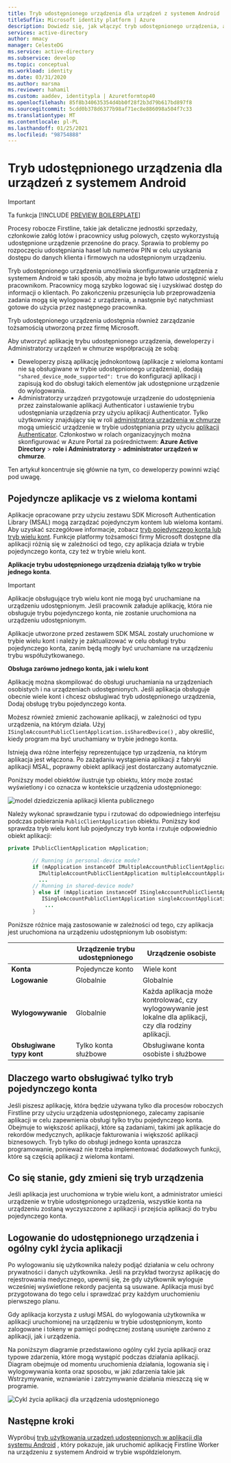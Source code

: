 ```yaml
---
title: Tryb udostępnionego urządzenia dla urządzeń z systemem Android
titleSuffix: Microsoft identity platform | Azure
description: Dowiedz się, jak włączyć tryb udostępnionego urządzenia, aby umożliwić pracownikom Firstline współużytkowanie urządzenia z systemem Android
services: active-directory
author: mmacy
manager: CelesteDG
ms.service: active-directory
ms.subservice: develop
ms.topic: conceptual
ms.workload: identity
ms.date: 03/31/2020
ms.author: marsma
ms.reviewer: hahamil
ms.custom: aaddev, identitypla | Azuretformtop40
ms.openlocfilehash: 85f8b340635354d4bb0f28f2b3d79b617bd897f8
ms.sourcegitcommit: 5cdd0b378d6377b98af71ec8e886098a504f7c33
ms.translationtype: MT
ms.contentlocale: pl-PL
ms.lasthandoff: 01/25/2021
ms.locfileid: "98754888"
---
```

# <a name="shared-device-mode-for-android-devices"></a>Tryb udostępnionego urządzenia dla urządzeń z systemem Android

>[!IMPORTANT]
> Ta funkcja [!INCLUDE [PREVIEW BOILERPLATE](../../../includes/active-directory-develop-preview.md)]

Procesy robocze Firstline, takie jak detaliczne jednostki sprzedaży, członkowie załóg lotów i pracownicy usług polowych, często wykorzystują udostępnione urządzenie przenośne do pracy. Sprawia to problemy po rozpoczęciu udostępniania haseł lub numerów PIN w celu uzyskania dostępu do danych klienta i firmowych na udostępnionym urządzeniu.

Tryb udostępnionego urządzenia umożliwia skonfigurowanie urządzenia z systemem Android w taki sposób, aby można je było łatwo udostępnić wielu pracownikom. Pracownicy mogą szybko logować się i uzyskiwać dostęp do informacji o klientach. Po zakończeniu przesunięcia lub przeprowadzenia zadania mogą się wylogować z urządzenia, a następnie być natychmiast gotowe do użycia przez następnego pracownika.

Tryb udostępnionego urządzenia udostępnia również zarządzanie tożsamością utworzoną przez firmę Microsoft.

Aby utworzyć aplikację trybu udostępnionego urządzenia, deweloperzy i Administratorzy urządzeń w chmurze współpracują ze sobą:

- Deweloperzy piszą aplikację jednokontową (aplikacje z wieloma kontami nie są obsługiwane w trybie udostępnionego urządzenia), dodają `"shared_device_mode_supported": true` do konfiguracji aplikacji i zapisują kod do obsługi takich elementów jak udostępnione urządzenie do wylogowania.
- Administratorzy urządzeń przygotowuje urządzenie do udostępnienia przez zainstalowanie aplikacji Authenticator i ustawienie trybu udostępniania urządzenia przy użyciu aplikacji Authenticator. Tylko użytkownicy znajdujący się w roli [administratora urządzenia w chmurze](../roles/permissions-reference.md#cloud-device-administrator-permissions) mogą umieścić urządzenie w trybie udostępniania przy użyciu [aplikacji Authenticator](../user-help/user-help-auth-app-overview.md). Członkostwo w rolach organizacyjnych można skonfigurować w Azure Portal za pośrednictwem: **Azure Active Directory**  >  **role i Administratorzy**  >  **administrator urządzeń w chmurze**.

 Ten artykuł koncentruje się głównie na tym, co deweloperzy powinni wziąć pod uwagę.

## <a name="single-vs-multiple-account-applications"></a>Pojedyncze aplikacje vs z wieloma kontami

Aplikacje opracowane przy użyciu zestawu SDK Microsoft Authentication Library (MSAL) mogą zarządzać pojedynczym kontem lub wieloma kontami. Aby uzyskać szczegółowe informacje, zobacz [tryb pojedynczego konta lub tryb wielu kont](single-multi-account.md). Funkcje platformy tożsamości firmy Microsoft dostępne dla aplikacji różnią się w zależności od tego, czy aplikacja działa w trybie pojedynczego konta, czy też w trybie wielu kont.

**Aplikacje trybu udostępnionego urządzenia działają tylko w trybie jednego konta**.

> [!IMPORTANT]
> Aplikacje obsługujące tryb wielu kont nie mogą być uruchamiane na urządzeniu udostępnionym. Jeśli pracownik załaduje aplikację, która nie obsługuje trybu pojedynczego konta, nie zostanie uruchomiona na urządzeniu udostępnionym.
>
> Aplikacje utworzone przed zestawem SDK MSAL zostały uruchomione w trybie wielu kont i należy je zaktualizować w celu obsługi trybu pojedynczego konta, zanim będą mogły być uruchamiane na urządzeniu trybu współużytkowanego.

**Obsługa zarówno jednego konta, jak i wielu kont**

Aplikację można skompilować do obsługi uruchamiania na urządzeniach osobistych i na urządzeniach udostępnionych. Jeśli aplikacja obsługuje obecnie wiele kont i chcesz obsługiwać tryb udostępnionego urządzenia, Dodaj obsługę trybu pojedynczego konta.

Możesz również zmienić zachowanie aplikacji, w zależności od typu urządzenia, na którym działa. Użyj `ISingleAccountPublicClientApplication.isSharedDevice()` , aby określić, kiedy program ma być uruchamiany w trybie jednego konta.

Istnieją dwa różne interfejsy reprezentujące typ urządzenia, na którym aplikacja jest włączona. Po zażądaniu wystąpienia aplikacji z fabryki aplikacji MSAL, poprawny obiekt aplikacji jest dostarczany automatycznie.

Poniższy model obiektów ilustruje typ obiektu, który może zostać wyświetlony i co oznacza w kontekście urządzenia udostępnionego:

![model dziedziczenia aplikacji klienta publicznego](media/v2-shared-device-mode/ipublic-client-app-inheritance.png)

Należy wykonać sprawdzanie typu i rzutować do odpowiedniego interfejsu podczas pobierania `PublicClientApplication` obiektu. Poniższy kod sprawdza tryb wielu kont lub pojedynczy tryb konta i rzutuje odpowiednio obiekt aplikacji:

```java
private IPublicClientApplication mApplication;

        // Running in personal-device mode?
        if (mApplication instanceOf IMultipleAccountPublicClientApplication) {
          IMultipleAccountPublicClientApplication multipleAccountApplication = (IMultipleAccountPublicClientApplication) mApplication;
          ...
        // Running in shared-device mode?
        } else if (mApplication instanceOf ISingleAccountPublicClientApplication) {
           ISingleAccountPublicClientApplication singleAccountApplication = (ISingleAccountPublicClientApplication) mApplication;
            ...
        }
```

Poniższe różnice mają zastosowanie w zależności od tego, czy aplikacja jest uruchomiona na urządzeniu udostępnionym lub osobistym:

|  | Urządzenie trybu udostępnionego  | Urządzenie osobiste |
|---------|---------|---------|
| **Konta**     | Pojedyncze konto | Wiele kont |
| **Logowanie** | Globalnie | Globalnie |
| **Wylogowywanie** | Globalnie | Każda aplikacja może kontrolować, czy wylogowywanie jest lokalne dla aplikacji, czy dla rodziny aplikacji. |
| **Obsługiwane typy kont** | Tylko konta służbowe | Obsługiwane konta osobiste i służbowe  |

## <a name="why-you-may-want-to-only-support-single-account-mode"></a>Dlaczego warto obsługiwać tylko tryb pojedynczego konta

Jeśli piszesz aplikację, która będzie używana tylko dla procesów roboczych Firstline przy użyciu urządzenia udostępnionego, zalecamy zapisanie aplikacji w celu zapewnienia obsługi tylko trybu pojedynczego konta. Obejmuje to większość aplikacji, które są zadaniami, takimi jak aplikacje do rekordów medycznych, aplikacje fakturowania i większość aplikacji biznesowych. Tryb tylko do obsługi jednego konta upraszcza programowanie, ponieważ nie trzeba implementować dodatkowych funkcji, które są częścią aplikacji z wieloma kontami.

## <a name="what-happens-when-the-device-mode-changes"></a>Co się stanie, gdy zmieni się tryb urządzenia

Jeśli aplikacja jest uruchomiona w trybie wielu kont, a administrator umieści urządzenie w trybie udostępnionego urządzenia, wszystkie konta na urządzeniu zostaną wyczyszczone z aplikacji i przejścia aplikacji do trybu pojedynczego konta.

## <a name="shared-device-sign-out-and-the-overall-app-lifecycle"></a>Logowanie do udostępnionego urządzenia i ogólny cykl życia aplikacji

Po wylogowaniu się użytkownika należy podjąć działania w celu ochrony prywatności i danych użytkownika. Jeśli na przykład tworzysz aplikację do rejestrowania medycznego, upewnij się, że gdy użytkownik wyloguje wcześniej wyświetlone rekordy pacjenta są usuwane. Aplikacja musi być przygotowana do tego celu i sprawdzać przy każdym uruchomieniu pierwszego planu.

Gdy aplikacja korzysta z usługi MSAL do wylogowania użytkownika w aplikacji uruchomionej na urządzeniu w trybie udostępnionym, konto zalogowane i tokeny w pamięci podręcznej zostaną usunięte zarówno z aplikacji, jak i urządzenia.

Na poniższym diagramie przedstawiono ogólny cykl życia aplikacji oraz typowe zdarzenia, które mogą wystąpić podczas działania aplikacji. Diagram obejmuje od momentu uruchomienia działania, logowania się i wylogowywania konta oraz sposobu, w jaki zdarzenia takie jak Wstrzymywanie, wznawianie i zatrzymywanie działania mieszczą się w programie.

![Cykl życia aplikacji dla urządzenia udostępnionego](media/v2-shared-device-mode/lifecycle.png)

## <a name="next-steps"></a>Następne kroki

Wypróbuj [tryb użytkowania urządzeń udostępnionych w aplikacji dla systemu Android](tutorial-v2-shared-device-mode.md) , który pokazuje, jak uruchomić aplikację Firstline Worker na urządzeniu z systemem Android w trybie współdzielonym.
